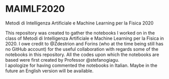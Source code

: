 # MAIMLF2020
Metodi di Intelligenza Artificiale e Machine Learning per la Fisica 2020

This repository was created to gather the notebooks I worked on in the class of Metodi di Intelligenza Artificiale e Machine Learning per la Fisica in 2020. I owe credit to @Zdestrion and Forins (who at the time being still has no GitHub account) for the useful collaboration with regards some of the notebooks in this repository. All the codes upon which the notebooks are based were first created by Professor @stefanogiagu. <br/>
I apologize for having commented the notebooks in Italian. Maybe in the future an English version will be available.
